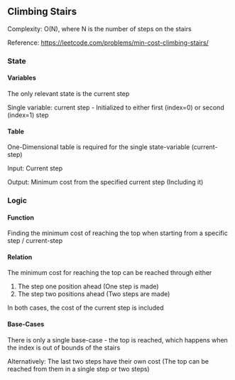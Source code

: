 ## Climbing Stairs

Complexity: O(N), where N is the number of steps on the stairs

Reference: https://leetcode.com/problems/min-cost-climbing-stairs/


### State

#### Variables

The only relevant state is the current step

Single variable: current step - Initialized to
either first (index=0) or second (index=1) step

#### Table

One-Dimensional table is required for
the single state-variable (current-step)

Input: Current step

Output: Minimum cost from the specified current step (Including it)


### Logic

#### Function

Finding the minimum cost of reaching the top when starting from a
specific step / current-step

#### Relation

The minimum cost for reaching the top can be reached through either
1. The step one position ahead (One step is made)
2. The step two positions ahead (Two steps are made)

In both cases, the cost of the current step is included

#### Base-Cases

There is only a single base-case - the top is reached, which happens
when the index is out of bounds of the stairs

Alternatively: The last two steps have their own cost
(The top can be reached from them in a single step or two steps)

